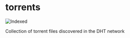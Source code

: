 torrents 
========
![Indexed](https://img.shields.io/badge/indexed-78452-blue)

Collection of torrent files discovered in the DHT network
